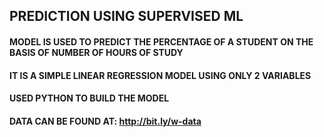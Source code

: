 ## PREDICTION USING SUPERVISED ML

#### MODEL IS USED TO PREDICT THE PERCENTAGE OF A STUDENT ON THE BASIS OF NUMBER OF HOURS OF STUDY
#### IT IS A SIMPLE LINEAR REGRESSION MODEL USING ONLY 2 VARIABLES
#### USED PYTHON TO BUILD THE MODEL
#### DATA CAN BE FOUND AT: http://bit.ly/w-data
